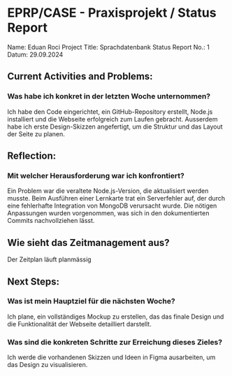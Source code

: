# EPRP/CASE  - Praxisprojekt / Status Report

Name: 			Eduan Roci
Project Title:		Sprachdatenbank
Status Report No.:	1
Datum:			29.09.2024

## Current Activities and Problems:
### Was habe ich konkret in der letzten Woche unternommen?
Ich habe den Code eingerichtet, ein GitHub-Repository erstellt, Node.js installiert und die Webseite erfolgreich zum Laufen gebracht. Ausserdem habe ich erste Design-Skizzen angefertigt, um die Struktur und das Layout der Seite zu planen.

## Reflection:
### Mit welcher Herausforderung war ich konfrontiert? 
Ein Problem war die veraltete Node.js-Version, die aktualisiert werden musste. Beim Ausführen einer Lernkarte trat ein Serverfehler auf, der durch eine fehlerhafte Integration von MongoDB verursacht wurde. Die nötigen Anpassungen wurden vorgenommen, was sich in den dokumentierten Commits nachvollziehen lässt.

## Wie sieht das Zeitmanagement aus?
Der Zeitplan läuft planmässig 

## Next Steps:
### Was ist mein Hauptziel für die nächsten Woche?
Ich plane, ein vollständiges Mockup zu erstellen, das das finale Design und die Funktionalität der Webseite detailliert darstellt.

### Was sind die konkreten Schritte zur Erreichung dieses Zieles?
Ich werde die vorhandenen Skizzen und Ideen in Figma ausarbeiten, um das Design zu visualisieren.
